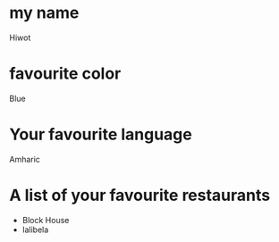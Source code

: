 # my name
Hiwot
# favourite color
Blue
#  Your favourite language
Amharic
# A list of your favourite restaurants
* Block House
* lalibela
